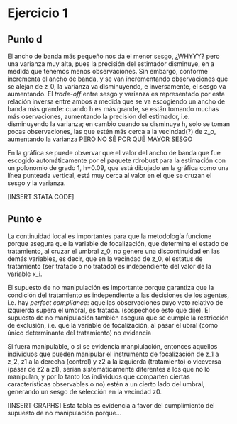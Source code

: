 # Ejercicio 1
## Punto d
El ancho de banda más pequeño nos da el menor sesgo, ¿WHYYY? pero una varianza muy alta, pues la precisión del estimador disminuye, en a medida que tenemos menos observaciones. Sin embargo, conforme incrementa el ancho de banda, y se van incrementando observaciones que se alejan de z_0, la varianza va disminuyendo, e inversamente, el sesgo va aumentando. El *trade-off* entre sesgo y varianza es representado por esta relación inversa entre ambos a medida que se va escogiendo un ancho de banda más grande: cuando h es más grande, se están tomando muchas más oservaciones, aumentando la precisión del estimador, i.e. disminuyendo la varianza; en cambio cuando se disminuye h, solo se toman pocas observaciones, las que estén más cerca a la vecindad(?) de z_o, aumentando la varianza PERO NO SÉ POR QUÉ MAYOR SESGO

En la gráfica se puede observar que el valor del ancho de banda que fue escogido automáticamente por el paquete rdrobust para la estimación con un polonomio de grado 1, h=0.09, que está dibujado en la gráfica como una línea punteada vertical, está muy cerca al valor en el que se cruzan el sesgo y la varianza. 

[INSERT STATA CODE]

## Punto e
La continuidad local es importantes para que la metodología funcione porque asegura que la variable de focalización, que determina el estado de tratamiento, al cruzar el umbral z_0, no genere una discontinuidad en las demás variables, es decir, que en la vecindad de z_0, el estatus de tratamiento (ser tratado o no tratado) es independiente del valor de la variable x_i. 

El supuesto de no manipulación es importante porque garantiza que la condición del tratamiento es independiente a las decisiones de los agentes, i.e. hay *perfect compliance*: aquellas observaciones cuyo voto relativo de izquierda supera el umbral, es tratada. (sospechoso esto que dije).
El supuesto de no manipulación también asegura que se cumple la restricción de exclusión, i.e. que la variable de focalización, al pasar el ubral (como único determinante del tratamiento) no evidencia

Si fuera manipulable, o si se evidencia manpiulación, entonces aquellos individuos que pueden manipular el instrumento de focalización de z_1 a z_2, z1 a la derecha (control) y z2 a la izquierda (tratamiento) o viceversa (pasar de z2 a z1), serían sistemáticamente diferentes a los que no lo manipulan, y por lo tanto los individuos que comparten ciertas características observables o no) estén a un cierto lado del umbral, generando un sesgo de selección en la vecindad z0.


[INSERT GRAPHS]
Esta tabla es evidencia a favor del cumplimiento del supuesto de no manipulación porque...
